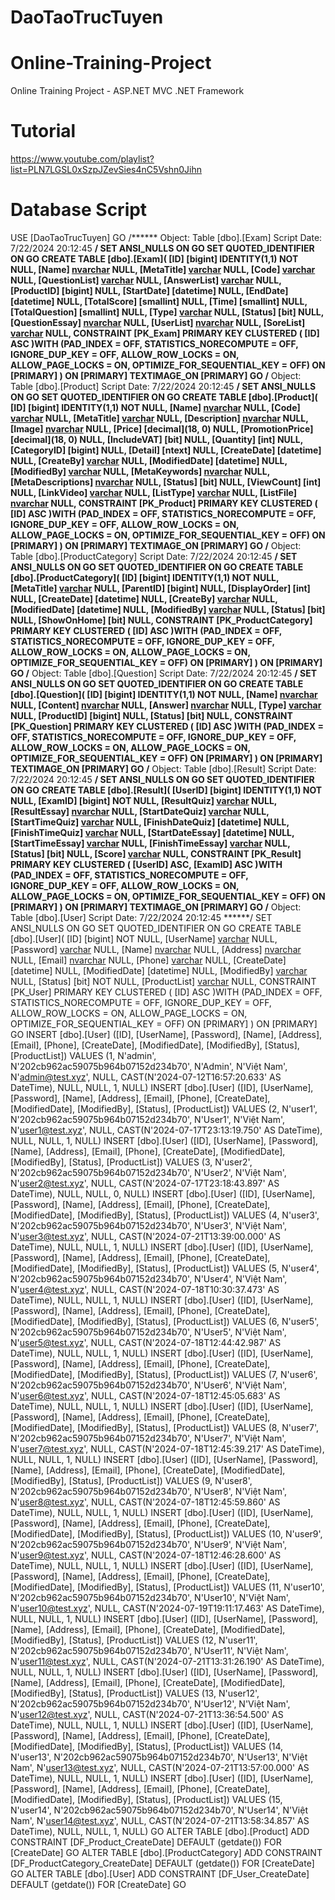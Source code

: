 # DaoTaoTrucTuyen
# Online-Training-Project
Online Training Project - ASP.NET MVC .NET Framework
# Tutorial
https://www.youtube.com/playlist?list=PLN7LGSL0xSzpJZevSies4nC5Vshn0Jihn

# Database Script
USE [DaoTaoTrucTuyen]
GO
/****** Object:  Table [dbo].[Exam]    Script Date: 7/22/2024 20:12:45 ******/
SET ANSI_NULLS ON
GO
SET QUOTED_IDENTIFIER ON
GO
CREATE TABLE [dbo].[Exam](
	[ID] [bigint] IDENTITY(1,1) NOT NULL,
	[Name] [nvarchar](250) NULL,
	[MetaTitle] [varchar](250) NULL,
	[Code] [varchar](10) NULL,
	[QuestionList] [varchar](200) NULL,
	[AnswerList] [varchar](200) NULL,
	[ProductID] [bigint] NULL,
	[StartDate] [datetime] NULL,
	[EndDate] [datetime] NULL,
	[TotalScore] [smallint] NULL,
	[Time] [smallint] NULL,
	[TotalQuestion] [smallint] NULL,
	[Type] [varchar](1) NULL,
	[Status] [bit] NULL,
	[QuestionEssay] [nvarchar](max) NULL,
	[UserList] [nvarchar](3000) NULL,
	[SoreList] [varchar](200) NULL,
 CONSTRAINT [PK_Exam] PRIMARY KEY CLUSTERED 
(
	[ID] ASC
)WITH (PAD_INDEX = OFF, STATISTICS_NORECOMPUTE = OFF, IGNORE_DUP_KEY = OFF, ALLOW_ROW_LOCKS = ON, ALLOW_PAGE_LOCKS = ON, OPTIMIZE_FOR_SEQUENTIAL_KEY = OFF) ON [PRIMARY]
) ON [PRIMARY] TEXTIMAGE_ON [PRIMARY]
GO
/****** Object:  Table [dbo].[Product]    Script Date: 7/22/2024 20:12:45 ******/
SET ANSI_NULLS ON
GO
SET QUOTED_IDENTIFIER ON
GO
CREATE TABLE [dbo].[Product](
	[ID] [bigint] IDENTITY(1,1) NOT NULL,
	[Name] [nvarchar](250) NULL,
	[Code] [varchar](10) NULL,
	[MetaTitle] [varchar](250) NULL,
	[Description] [nvarchar](500) NULL,
	[Image] [nvarchar](250) NULL,
	[Price] [decimal](18, 0) NULL,
	[PromotionPrice] [decimal](18, 0) NULL,
	[IncludeVAT] [bit] NULL,
	[Quantity] [int] NULL,
	[CategoryID] [bigint] NULL,
	[Detail] [ntext] NULL,
	[CreateDate] [datetime] NULL,
	[CreateBy] [varchar](50) NULL,
	[ModifiedDate] [datetime] NULL,
	[ModifiedBy] [varchar](50) NULL,
	[MetaKeywords] [nvarchar](250) NULL,
	[MetaDescriptions] [nvarchar](250) NULL,
	[Status] [bit] NULL,
	[ViewCount] [int] NULL,
	[LinkVideo] [varchar](50) NULL,
	[ListType] [varchar](250) NULL,
	[ListFile] [nvarchar](3000) NULL,
 CONSTRAINT [PK_Product] PRIMARY KEY CLUSTERED 
(
	[ID] ASC
)WITH (PAD_INDEX = OFF, STATISTICS_NORECOMPUTE = OFF, IGNORE_DUP_KEY = OFF, ALLOW_ROW_LOCKS = ON, ALLOW_PAGE_LOCKS = ON, OPTIMIZE_FOR_SEQUENTIAL_KEY = OFF) ON [PRIMARY]
) ON [PRIMARY] TEXTIMAGE_ON [PRIMARY]
GO
/****** Object:  Table [dbo].[ProductCategory]    Script Date: 7/22/2024 20:12:45 ******/
SET ANSI_NULLS ON
GO
SET QUOTED_IDENTIFIER ON
GO
CREATE TABLE [dbo].[ProductCategory](
	[ID] [bigint] IDENTITY(1,1) NOT NULL,
	[MetaTitle] [varchar](250) NULL,
	[ParentID] [bigint] NULL,
	[DisplayOrder] [int] NULL,
	[CreateDate] [datetime] NULL,
	[CreateBy] [varchar](50) NULL,
	[ModifiedDate] [datetime] NULL,
	[ModifiedBy] [varchar](50) NULL,
	[Status] [bit] NULL,
	[ShowOnHome] [bit] NULL,
 CONSTRAINT [PK_ProductCategory] PRIMARY KEY CLUSTERED 
(
	[ID] ASC
)WITH (PAD_INDEX = OFF, STATISTICS_NORECOMPUTE = OFF, IGNORE_DUP_KEY = OFF, ALLOW_ROW_LOCKS = ON, ALLOW_PAGE_LOCKS = ON, OPTIMIZE_FOR_SEQUENTIAL_KEY = OFF) ON [PRIMARY]
) ON [PRIMARY]
GO
/****** Object:  Table [dbo].[Question]    Script Date: 7/22/2024 20:12:45 ******/
SET ANSI_NULLS ON
GO
SET QUOTED_IDENTIFIER ON
GO
CREATE TABLE [dbo].[Question](
	[ID] [bigint] IDENTITY(1,1) NOT NULL,
	[Name] [nvarchar](3000) NULL,
	[Content] [nvarchar](max) NULL,
	[Answer] [nvarchar](4000) NULL,
	[Type] [varchar](1) NULL,
	[ProductID] [bigint] NULL,
	[Status] [bit] NULL,
 CONSTRAINT [PK_Question] PRIMARY KEY CLUSTERED 
(
	[ID] ASC
)WITH (PAD_INDEX = OFF, STATISTICS_NORECOMPUTE = OFF, IGNORE_DUP_KEY = OFF, ALLOW_ROW_LOCKS = ON, ALLOW_PAGE_LOCKS = ON, OPTIMIZE_FOR_SEQUENTIAL_KEY = OFF) ON [PRIMARY]
) ON [PRIMARY] TEXTIMAGE_ON [PRIMARY]
GO
/****** Object:  Table [dbo].[Result]    Script Date: 7/22/2024 20:12:45 ******/
SET ANSI_NULLS ON
GO
SET QUOTED_IDENTIFIER ON
GO
CREATE TABLE [dbo].[Result](
	[UserID] [bigint] IDENTITY(1,1) NOT NULL,
	[ExamID] [bigint] NOT NULL,
	[ResultQuiz] [varchar](300) NULL,
	[ResultEssay] [nvarchar](max) NULL,
	[StartDateQuiz] [varchar](3000) NULL,
	[StartTimeQuiz] [varchar](20) NULL,
	[FinishDateQuiz] [datetime] NULL,
	[FinishTimeQuiz] [varchar](20) NULL,
	[StartDateEssay] [datetime] NULL,
	[StartTimeEssay] [varchar](20) NULL,
	[FinishTimeEssay] [varchar](20) NULL,
	[Status] [bit] NULL,
	[Score] [varchar](10) NULL,
 CONSTRAINT [PK_Result] PRIMARY KEY CLUSTERED 
(
	[UserID] ASC,
	[ExamID] ASC
)WITH (PAD_INDEX = OFF, STATISTICS_NORECOMPUTE = OFF, IGNORE_DUP_KEY = OFF, ALLOW_ROW_LOCKS = ON, ALLOW_PAGE_LOCKS = ON, OPTIMIZE_FOR_SEQUENTIAL_KEY = OFF) ON [PRIMARY]
) ON [PRIMARY] TEXTIMAGE_ON [PRIMARY]
GO
/****** Object:  Table [dbo].[User]    Script Date: 7/22/2024 20:12:45 ******/
SET ANSI_NULLS ON
GO
SET QUOTED_IDENTIFIER ON
GO
CREATE TABLE [dbo].[User](
	[ID] [bigint] NOT NULL,
	[UserName] [varchar](50) NULL,
	[Password] [varchar](32) NULL,
	[Name] [nvarchar](50) NULL,
	[Address] [nvarchar](50) NULL,
	[Email] [nvarchar](150) NULL,
	[Phone] [varchar](20) NULL,
	[CreateDate] [datetime] NULL,
	[ModifiedDate] [datetime] NULL,
	[ModifiedBy] [varchar](50) NULL,
	[Status] [bit] NOT NULL,
	[ProductList] [varchar](250) NULL,
 CONSTRAINT [PK_User] PRIMARY KEY CLUSTERED 
(
	[ID] ASC
)WITH (PAD_INDEX = OFF, STATISTICS_NORECOMPUTE = OFF, IGNORE_DUP_KEY = OFF, ALLOW_ROW_LOCKS = ON, ALLOW_PAGE_LOCKS = ON, OPTIMIZE_FOR_SEQUENTIAL_KEY = OFF) ON [PRIMARY]
) ON [PRIMARY]
GO
INSERT [dbo].[User] ([ID], [UserName], [Password], [Name], [Address], [Email], [Phone], [CreateDate], [ModifiedDate], [ModifiedBy], [Status], [ProductList]) VALUES (1, N'admin', N'202cb962ac59075b964b07152d234b70', N'Admin', N'Việt Nam', N'admin@test.xyz', NULL, CAST(N'2024-07-12T16:57:20.633' AS DateTime), NULL, NULL, 1, NULL)
INSERT [dbo].[User] ([ID], [UserName], [Password], [Name], [Address], [Email], [Phone], [CreateDate], [ModifiedDate], [ModifiedBy], [Status], [ProductList]) VALUES (2, N'user1', N'202cb962ac59075b964b07152d234b70', N'User1', N'Việt Nam', N'user1@test.xyz', NULL, CAST(N'2024-07-17T23:13:19.750' AS DateTime), NULL, NULL, 1, NULL)
INSERT [dbo].[User] ([ID], [UserName], [Password], [Name], [Address], [Email], [Phone], [CreateDate], [ModifiedDate], [ModifiedBy], [Status], [ProductList]) VALUES (3, N'user2', N'202cb962ac59075b964b07152d234b70', N'User2', N'Việt Nam', N'user2@test.xyz', NULL, CAST(N'2024-07-17T23:18:43.897' AS DateTime), NULL, NULL, 0, NULL)
INSERT [dbo].[User] ([ID], [UserName], [Password], [Name], [Address], [Email], [Phone], [CreateDate], [ModifiedDate], [ModifiedBy], [Status], [ProductList]) VALUES (4, N'user3', N'202cb962ac59075b964b07152d234b70', N'User3', N'Việt Nam', N'user3@test.xyz', NULL, CAST(N'2024-07-21T13:39:00.000' AS DateTime), NULL, NULL, 1, NULL)
INSERT [dbo].[User] ([ID], [UserName], [Password], [Name], [Address], [Email], [Phone], [CreateDate], [ModifiedDate], [ModifiedBy], [Status], [ProductList]) VALUES (5, N'user4', N'202cb962ac59075b964b07152d234b70', N'User4', N'Việt Nam', N'user4@test.xyz', NULL, CAST(N'2024-07-18T10:30:37.473' AS DateTime), NULL, NULL, 1, NULL)
INSERT [dbo].[User] ([ID], [UserName], [Password], [Name], [Address], [Email], [Phone], [CreateDate], [ModifiedDate], [ModifiedBy], [Status], [ProductList]) VALUES (6, N'user5', N'202cb962ac59075b964b07152d234b70', N'User5', N'Việt Nam', N'user5@test.xyz', NULL, CAST(N'2024-07-18T12:44:42.987' AS DateTime), NULL, NULL, 1, NULL)
INSERT [dbo].[User] ([ID], [UserName], [Password], [Name], [Address], [Email], [Phone], [CreateDate], [ModifiedDate], [ModifiedBy], [Status], [ProductList]) VALUES (7, N'user6', N'202cb962ac59075b964b07152d234b70', N'User6', N'Việt Nam', N'user6@test.xyz', NULL, CAST(N'2024-07-18T12:45:05.683' AS DateTime), NULL, NULL, 1, NULL)
INSERT [dbo].[User] ([ID], [UserName], [Password], [Name], [Address], [Email], [Phone], [CreateDate], [ModifiedDate], [ModifiedBy], [Status], [ProductList]) VALUES (8, N'user7', N'202cb962ac59075b964b07152d234b70', N'User7', N'Việt Nam', N'user7@test.xyz', NULL, CAST(N'2024-07-18T12:45:39.217' AS DateTime), NULL, NULL, 1, NULL)
INSERT [dbo].[User] ([ID], [UserName], [Password], [Name], [Address], [Email], [Phone], [CreateDate], [ModifiedDate], [ModifiedBy], [Status], [ProductList]) VALUES (9, N'user8', N'202cb962ac59075b964b07152d234b70', N'User8', N'Việt Nam', N'user8@test.xyz', NULL, CAST(N'2024-07-18T12:45:59.860' AS DateTime), NULL, NULL, 1, NULL)
INSERT [dbo].[User] ([ID], [UserName], [Password], [Name], [Address], [Email], [Phone], [CreateDate], [ModifiedDate], [ModifiedBy], [Status], [ProductList]) VALUES (10, N'user9', N'202cb962ac59075b964b07152d234b70', N'User9', N'Việt Nam', N'user9@test.xyz', NULL, CAST(N'2024-07-18T12:46:28.600' AS DateTime), NULL, NULL, 1, NULL)
INSERT [dbo].[User] ([ID], [UserName], [Password], [Name], [Address], [Email], [Phone], [CreateDate], [ModifiedDate], [ModifiedBy], [Status], [ProductList]) VALUES (11, N'user10', N'202cb962ac59075b964b07152d234b70', N'User10', N'Việt Nam', N'user10@test.xyz', NULL, CAST(N'2024-07-19T19:11:17.463' AS DateTime), NULL, NULL, 1, NULL)
INSERT [dbo].[User] ([ID], [UserName], [Password], [Name], [Address], [Email], [Phone], [CreateDate], [ModifiedDate], [ModifiedBy], [Status], [ProductList]) VALUES (12, N'user11', N'202cb962ac59075b964b07152d234b70', N'User11', N'Việt Nam', N'user11@test.xyz', NULL, CAST(N'2024-07-21T13:31:26.190' AS DateTime), NULL, NULL, 1, NULL)
INSERT [dbo].[User] ([ID], [UserName], [Password], [Name], [Address], [Email], [Phone], [CreateDate], [ModifiedDate], [ModifiedBy], [Status], [ProductList]) VALUES (13, N'user12', N'202cb962ac59075b964b07152d234b70', N'User12', N'Việt Nam', N'user12@test.xyz', NULL, CAST(N'2024-07-21T13:36:54.500' AS DateTime), NULL, NULL, 1, NULL)
INSERT [dbo].[User] ([ID], [UserName], [Password], [Name], [Address], [Email], [Phone], [CreateDate], [ModifiedDate], [ModifiedBy], [Status], [ProductList]) VALUES (14, N'user13', N'202cb962ac59075b964b07152d234b70', N'User13', N'Việt Nam', N'user13@test.xyz', NULL, CAST(N'2024-07-21T13:57:00.000' AS DateTime), NULL, NULL, 1, NULL)
INSERT [dbo].[User] ([ID], [UserName], [Password], [Name], [Address], [Email], [Phone], [CreateDate], [ModifiedDate], [ModifiedBy], [Status], [ProductList]) VALUES (15, N'user14', N'202cb962ac59075b964b07152d234b70', N'User14', N'Việt Nam', N'user14@test.xyz', NULL, CAST(N'2024-07-21T13:58:34.857' AS DateTime), NULL, NULL, 1, NULL)
GO
ALTER TABLE [dbo].[Product] ADD  CONSTRAINT [DF_Product_CreateDate]  DEFAULT (getdate()) FOR [CreateDate]
GO
ALTER TABLE [dbo].[ProductCategory] ADD  CONSTRAINT [DF_ProductCategory_CreateDate]  DEFAULT (getdate()) FOR [CreateDate]
GO
ALTER TABLE [dbo].[User] ADD  CONSTRAINT [DF_User_CreateDate]  DEFAULT (getdate()) FOR [CreateDate]
GO
